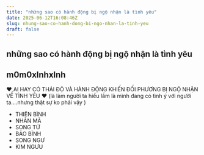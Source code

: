 ```yaml
---
title: "những sao có hành động bị ngộ nhận là tình yêu"
date: 2025-06-12T16:08:46Z
slug: nhung-sao-co-hanh-dong-bi-ngo-nhan-la-tinh-yeu
draft: false
---
```


## những sao có hành động bị ngộ nhận là tình yêu

## m0m0xInhxInh

♥ AI HAY CÓ THÁI ĐỘ VÀ HÀNH ĐỘNG KHIẾN ĐỐI PHƯƠNG BỊ NGỘ NHẬN VỀ TÌNH YÊU ♥ (là làm người ta hiểu lầm là mình đang có tình ý với người ta....nhưng thật sự ko phải vậy )

- THIÊN BÌNH 
- NHÂN MÃ 
- SONG TỬ 
- BẢO BÌNH 
- SONG NGƯ 
- KIM NGƯU